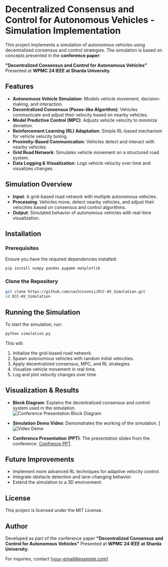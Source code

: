# Decentralized Consensus and Control for Autonomous Vehicles - Simulation Implementation

This project implements a simulation of autonomous vehicles using decentralized consensus and control strategies. The simulation is based on concepts presented in the **conference paper**:

**"Decentralized Consensus and Control for Autonomous Vehicles"** 
Presented at **WPMC 24 IEEE at Sharda University**.

## Features
- **Autonomous Vehicle Simulation**: Models vehicle movement, decision-making, and interaction.
- **Decentralized Consensus (Paxos-like Algorithm)**: Vehicles communicate and adjust their velocity based on nearby vehicles.
- **Model Predictive Control (MPC)**: Adjusts vehicle velocity to minimize deviation.
- **Reinforcement Learning (RL) Adaptation**: Simple RL-based mechanism for vehicle velocity tuning.
- **Proximity-Based Communication**: Vehicles detect and interact with nearby vehicles.
- **Grid Road Network**: Simulates vehicle movement on a structured road system.
- **Data Logging & Visualization**: Logs vehicle velocity over time and visualizes changes.

## Simulation Overview
- **Input**: A grid-based road network with multiple autonomous vehicles.
- **Processing**: Vehicles move, detect nearby vehicles, and adjust their velocities based on consensus and control algorithms.
- **Output**: Simulated behavior of autonomous vehicles with real-time visualization.

## Installation
### Prerequisites
Ensure you have the required dependencies installed:
```sh
pip install numpy pandas pygame matplotlib
```

### Clone the Repository
```sh
git clone https://github.com/sachinsonii/DCC-AV_Simulation.git
cd DCC-AV_Simulation
```

## Running the Simulation
To start the simulation, run:
```sh
python simulation.py
```
This will:
1. Initialize the grid-based road network.
2. Spawn autonomous vehicles with random initial velocities.
3. Apply decentralized consensus, MPC, and RL strategies.
4. Visualize vehicle movement in real time.
5. Log and plot velocity changes over time.

## Visualization & Results
- **Block Diagram**: Explains the decentralized consensus and control system used in the simulation.
  ![Conference Presentation Block Diagram](https://drive.google.com/file/d/1CaKAnUAxw2zdDWxYiVukRaHvceFb9otY/view?usp=drive_link)

- **Simulation Demo Video**: Demonstrates the working of the simulation.
  [![Video Demo](https://drive.google.com/file/d/1kWVKE9rDvPD2UC6zBff1XBEjzN2pzuka/view?usp=sharing)

- **Conference Presentation (PPT)**: The presentation slides from the conference.
  [Confrence PPT](https://docs.google.com/presentation/d/1py5A04F17aNLkjgPIMiGigetbMLvkrU0/edit?usp=drive_link&ouid=117808345366358779109&rtpof=true&sd=true)

## Future Improvements
- Implement more advanced RL techniques for adaptive velocity control.
- Integrate obstacle detection and lane-changing behavior.
- Extend the simulation to a 3D environment.

## License
This project is licensed under the MIT License.

## Author
Developed as part of the conference paper **"Decentralized Consensus and Control for Autonomous Vehicles"** 
Presented at **WPMC 24 IEEE at Sharda University**.

For inquiries, contact [your-email@example.com].

